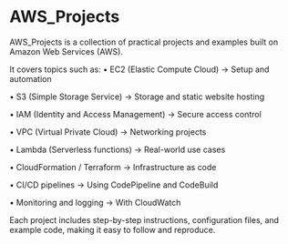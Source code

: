 # AWS_Projects
AWS_Projects is a collection of practical projects and examples built on Amazon Web Services (AWS).

It covers topics such as:
•	EC2 (Elastic Compute Cloud) → Setup and automation

•	S3 (Simple Storage Service) → Storage and static website hosting

•	IAM (Identity and Access Management) → Secure access control

•	VPC (Virtual Private Cloud) → Networking projects

•	Lambda (Serverless functions) → Real-world use cases

•	CloudFormation / Terraform → Infrastructure as code

•	CI/CD pipelines → Using CodePipeline and CodeBuild

•	Monitoring and logging → With CloudWatch

Each project includes step-by-step instructions, configuration files, and example code, making it easy to follow and reproduce.




